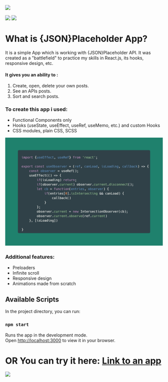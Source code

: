 
![](https://i.ibb.co/QPgkKWc/JSON-Placeholder-App.png)

![](https://img.shields.io/github/languages/top/thesaddest/react-blog) ![](https://img.shields.io/github/languages/count/thesaddest/react-blog)


What is {JSON}Placeholder App? 
=============

It is a simple App which is working with {JSON}Placeholder API.
It was created as a "battlefield" to practice my skills in  React.js, its hooks, responsive design, etc.

#### It gives you an ability to :
                
1. Create, open, delete your own posts.
2. See an APIs posts.
3. Sort and search posts.


### To create this app i used:

- Functional Components only
- Hooks (useState, useEffect, useRef, useMemo, etc.) and custom Hooks
- CSS modules, plain CSS, SCSS

![](carbon.png)

### Additional features:

- Preloaders
- Infinite scroll
- Responsive design
- Animations made from scratch


## Available Scripts

In the project directory, you can run:

### `npm start`

Runs the app in the development mode.\
Open [http://localhost:3000](http://localhost:3000) to view it in your browser.

# OR You can try it here: [Link to an app](https://thesaddest.github.io/react-blog/ "Heading link")

![](https://media.giphy.com/media/sUVjpahvpALdyTU4mD/giphy.gif)
